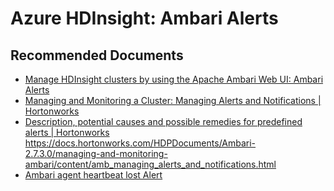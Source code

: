 <properties
    pageTitle="Ambari Alerts"
    description="Ambari Alerts"
    service="microsoft.hdinsight"
    resource="clusters"
    authors="mimig1"
    ms.author="mimig"
    displayOrder=""
    selfHelpType="Generic"
    supportTopicIds="32636446, 32636449, 32636457, 32636462, 32636468, 32636478, 32636493, 32636499, 32636418"
    resourceTags=""
    productPesIds="15078"
    cloudEnvironments="public"
    articleId="hdinsight-ambari-alert"
/>

# Azure HDInsight: Ambari Alerts

## **Recommended Documents**

* [Manage HDInsight clusters by using the Apache Ambari Web UI: Ambari Alerts](https://docs.microsoft.com/azure/hdinsight/hdinsight-hadoop-manage-ambari#alerts)
* [Managing and Monitoring a Cluster: Managing Alerts and Notifications | Hortonworks](https://docs.hortonworks.com/HDPDocuments/Ambari-2.7.3.0/managing-and-monitoring-ambari/content/amb_managing_alerts_and_notifications.html)
* [Description, potential causes and possible remedies for predefined alerts | Hortonworks](https://docs.hortonworks.com/HDPDocuments/Ambari-2.7.3.0/managing-and-monitoring-ambari/content/amb_predefined_alerts.html)
https://docs.hortonworks.com/HDPDocuments/Ambari-2.7.3.0/managing-and-monitoring-ambari/content/amb_managing_alerts_and_notifications.html
* [Ambari agent heartbeat lost Alert](https://hdinsight.github.io/ambari/ambari-agent-heartbeat-lost.html)

